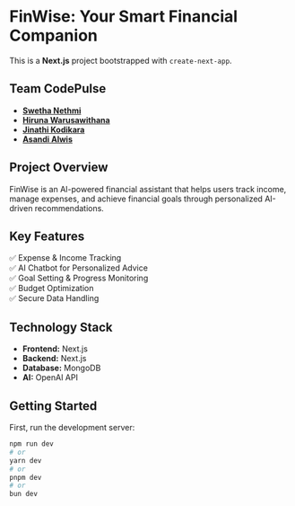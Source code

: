 # FinWise: Your Smart Financial Companion  

This is a **Next.js** project bootstrapped with `create-next-app`.  

## Team CodePulse  
- **[Swetha Nethmi](https://github.com/swetha-ne)**   
- **[Hiruna Warusawithana](https://github.com/HirunaWarusawithana)**  
- **[Jinathi Kodikara](https://github.com/Jinathi)**  
- **[Asandi Alwis](https://github.com/AsandiAlwis)**  

## Project Overview  
FinWise is an AI-powered financial assistant that helps users track income, manage expenses, and achieve financial goals through personalized AI-driven recommendations.  

## Key Features  
✅ Expense & Income Tracking  
✅ AI Chatbot for Personalized Advice  
✅ Goal Setting & Progress Monitoring  
✅ Budget Optimization  
✅ Secure Data Handling  

## Technology Stack  
- **Frontend:** Next.js  
- **Backend:** Next.js  
- **Database:** MongoDB  
- **AI:** OpenAI API  

## Getting Started  
First, run the development server:  
```sh
npm run dev
# or
yarn dev
# or
pnpm dev
# or
bun dev

